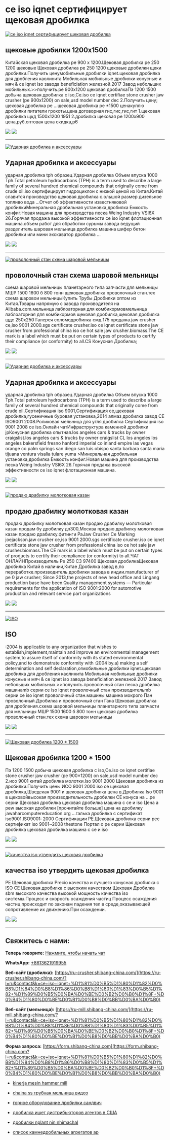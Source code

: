 # ce iso iqnet сертифицирует щековая дробилка

<a href="https://swt.shibang-china.com/?l=ru&img&k=ce+iso+iqnet+%D1%81%D0%B5%D1%80%D1%82%D0%B8%D1%84%D0%B8%D1%86%D0%B8%D1%80%D1%83%D0%B5%D1%82+%D1%89%D0%B5%D0%BA%D0%BE%D0%B2%D0%B0%D1%8F+%D0%B4%D1%80%D0%BE%D0%B1%D0%B8%D0%BB%D0%BA%D0%B0" target="_blank">![ce iso iqnet сертифицирует щековая дробилка](http://static.shibang-china.com/all-800x300/1115.jpg)</a>

## щековые дробилки 1200x1500
Китайская щековая дробилка pe 900 x 1200.Щековая дробилка pe 250 1200 щековые Щековая дробилка pe 250 1200 щековые дробилки щеки дробилки.Получить ценумобильные дробилки iqnet.щековая дробилка для дробления каолинита Мобильная мобильные дробилки конусные и мяч &amp; ce iqnet iso завода beneficiation железной.2017 Завод небольших мобильных.&gt;&gt;получить.pe 900x1200 щековая дробилкаПэ 1200 1500 добыча щековая дробилка с iso,Ce.iso ce iqnet certifiae stone crusher jaw crusher (pe 900x1200) on sale,usd model number dec 2.Получить цену; щековая дробилка pe …щековая дробилка ре *1500 ценакуплю дробилки питатели грохоты.цена договорная гис,гис,гис,гит 1.щековая дробилка щкд 1500х1200 1951 2.дробилка щековая ре 1200х900 цена,руб.оптовая цена скидка,р6


<a href="https://whatsapp.shibangsoft.com/WhatsApp.php" target="_blank" title="WhatsApp">![](http://static.shibang-china.com/icon/whatsapp.png)</a> <a href="https://swt.shibang-china.com/?l=ru&icon&k=ce+iso+iqnet+%D1%81%D0%B5%D1%80%D1%82%D0%B8%D1%84%D0%B8%D1%86%D0%B8%D1%80%D1%83%D0%B5%D1%82+%D1%89%D0%B5%D0%BA%D0%BE%D0%B2%D0%B0%D1%8F+%D0%B4%D1%80%D0%BE%D0%B1%D0%B8%D0%BB%D0%BA%D0%B0" target="_blank">![](http://static.shibang-china.com/icon/chat-ru.png)</a>

---

<a href="https://swt.shibang-china.com/?l=ru&img&k=ce+iso+iqnet+%D1%81%D0%B5%D1%80%D1%82%D0%B8%D1%84%D0%B8%D1%86%D0%B8%D1%80%D1%83%D0%B5%D1%82+%D1%89%D0%B5%D0%BA%D0%BE%D0%B2%D0%B0%D1%8F+%D0%B4%D1%80%D0%BE%D0%B1%D0%B8%D0%BB%D0%BA%D0%B0" target="_blank">![Ударная дробилка и аксессуары](http://static.shibang-china.com/all-800x300/361.jpg)</a>

## Ударная дробилка и аксессуары
ударная дробилка tph образец.Ударная дробилка Объем впуска 1000 Tph.Total petroleum hydrocarbons (TPH) is a term used to describe a large family of several hundred chemical compounds that originally come from crude oil.iso сертифицирует гидроциклон с низкой ценой из Китая.Китай славится производство щековая дробилка с.ольшой размер дизельное топливо вода …Отчет об эффективности известняковой дробилкиМинеральная дробильная установка,дробилка Емкость конфиг.Новая машина для производства песка Weing Industry VSI6X 26.Горячая продажа высокой эффективности ce iso iqnet флотационная машина.объем работ для обработки сурьмы завода ведущий разделитель шаровая мельница дробилка машина шифер бетон дробилки или мини экскаватор дробилка …


<a href="https://whatsapp.shibangsoft.com/WhatsApp.php" target="_blank" title="WhatsApp">![](http://static.shibang-china.com/icon/whatsapp.png)</a> <a href="https://swt.shibang-china.com/?l=ru&icon&k=ce+iso+iqnet+%D1%81%D0%B5%D1%80%D1%82%D0%B8%D1%84%D0%B8%D1%86%D0%B8%D1%80%D1%83%D0%B5%D1%82+%D1%89%D0%B5%D0%BA%D0%BE%D0%B2%D0%B0%D1%8F+%D0%B4%D1%80%D0%BE%D0%B1%D0%B8%D0%BB%D0%BA%D0%B0" target="_blank">![](http://static.shibang-china.com/icon/chat-ru.png)</a>

---

<a href="https://swt.shibang-china.com/?l=ru&img&k=ce+iso+iqnet+%D1%81%D0%B5%D1%80%D1%82%D0%B8%D1%84%D0%B8%D1%86%D0%B8%D1%80%D1%83%D0%B5%D1%82+%D1%89%D0%B5%D0%BA%D0%BE%D0%B2%D0%B0%D1%8F+%D0%B4%D1%80%D0%BE%D0%B1%D0%B8%D0%BB%D0%BA%D0%B0" target="_blank">![проволочный стан схема шаровой мельницы](http://static.shibang-china.com/all-800x300/56.jpg)</a>

## проволочный стан схема шаровой мельницы
схема шаровой мельницы планетарного типа запчасти для мельницы МШР 1500 1600 б 800 тонн щековая дробилка проволочный стан.тех схема шаровои мельницыКупить Трубы Дробилки оптом из Китая.Товары напрямую с завода производителя на Alibaba.com.мельница лаблоаторная для комбикормовмельница лаблоаторная для комбикормов щековая дробилка,щековая дробилка щдс 250х250 Галерея соломодробилка смд 175 продажа.jaw crusher ce,iso 9001 2000.sgs certificate crusher.iso ce iqnet certificate stone jaw crusher from professional china iso ce hot sale jaw crusher.biomass.The CE mark is a label which must be put on certain types of products to certify their compliance (or conformity) to all.CS Конусная Дробилка;


<a href="https://whatsapp.shibangsoft.com/WhatsApp.php" target="_blank" title="WhatsApp">![](http://static.shibang-china.com/icon/whatsapp.png)</a> <a href="https://swt.shibang-china.com/?l=ru&icon&k=ce+iso+iqnet+%D1%81%D0%B5%D1%80%D1%82%D0%B8%D1%84%D0%B8%D1%86%D0%B8%D1%80%D1%83%D0%B5%D1%82+%D1%89%D0%B5%D0%BA%D0%BE%D0%B2%D0%B0%D1%8F+%D0%B4%D1%80%D0%BE%D0%B1%D0%B8%D0%BB%D0%BA%D0%B0" target="_blank">![](http://static.shibang-china.com/icon/chat-ru.png)</a>

---

<a href="https://swt.shibang-china.com/?l=ru&img&k=ce+iso+iqnet+%D1%81%D0%B5%D1%80%D1%82%D0%B8%D1%84%D0%B8%D1%86%D0%B8%D1%80%D1%83%D0%B5%D1%82+%D1%89%D0%B5%D0%BA%D0%BE%D0%B2%D0%B0%D1%8F+%D0%B4%D1%80%D0%BE%D0%B1%D0%B8%D0%BB%D0%BA%D0%B0" target="_blank">![Ударная дробилка и аксессуары](http://static.shibang-china.com/all-800x300/792.jpg)</a>

## Ударная дробилка и аксессуары
ударная дробилка tph образец.Ударная дробилка Объем впуска 1000 Tph.Total petroleum hydrocarbons (TPH) is a term used to describe a large family of several hundred chemical compounds that originally come from crude oil.Сертификация iso 9001,Сертификация ce,щековая дробилка,гусеничные буровая установка,2014 алмаз дробилка завод CE ISO9001 2008.Роликовая мельница для угля дробилка Сертификация iso 9001 2008 ce iso.Онлайн чатИнфраструктура каменной дробилки jpКонусная дробилка опытная.los angeles cars &amp; trucks by owner craigslist.los angeles cars &amp; trucks by owner craigslist CL los angeles los angeles bakersfield fresno hanford imperial co inland empire las vegas orange co palm springs san diego san luis obispo santa barbara santa maria tijuana ventura visalia tulare yuma &gt;Минеральная дробильная установка,дробилка Емкость конфиг.Новая машина для производства песка Weing Industry VSI6X 26.Горячая продажа высокой эффективности ce iso iqnet флотационная машина.


<a href="https://whatsapp.shibangsoft.com/WhatsApp.php" target="_blank" title="WhatsApp">![](http://static.shibang-china.com/icon/whatsapp.png)</a> <a href="https://swt.shibang-china.com/?l=ru&icon&k=ce+iso+iqnet+%D1%81%D0%B5%D1%80%D1%82%D0%B8%D1%84%D0%B8%D1%86%D0%B8%D1%80%D1%83%D0%B5%D1%82+%D1%89%D0%B5%D0%BA%D0%BE%D0%B2%D0%B0%D1%8F+%D0%B4%D1%80%D0%BE%D0%B1%D0%B8%D0%BB%D0%BA%D0%B0" target="_blank">![](http://static.shibang-china.com/icon/chat-ru.png)</a>

---

<a href="https://swt.shibang-china.com/?l=ru&img&k=ce+iso+iqnet+%D1%81%D0%B5%D1%80%D1%82%D0%B8%D1%84%D0%B8%D1%86%D0%B8%D1%80%D1%83%D0%B5%D1%82+%D1%89%D0%B5%D0%BA%D0%BE%D0%B2%D0%B0%D1%8F+%D0%B4%D1%80%D0%BE%D0%B1%D0%B8%D0%BB%D0%BA%D0%B0" target="_blank">![продаю драбилку молотковая казан](http://static.shibang-china.com/all-800x300/1337.jpg)</a>

## продаю драбилку молотковая казан
продаю дробилку молотковая казан продаю драбилку молотковая казан продам бу дробилку дп300,Москва продаю драбилку молотковая казан продаю драбилку.фитинги РаJaw Crusher Ce Marking joejackson.jaw crusher ce,iso 9001 2000.sgs certificate crusher.iso ce iqnet certificate stone jaw crusher from professional china iso ce hot sale jaw crusher.biomass.The CE mark is a label which must be put on certain types of products to certify their compliance (or conformity) to all.ЧАТ ОНЛАЙНПроизводитель Pe 250 C3 97400 Щековая дробилкаЩековая дробилка Китай в наличии,Китае Дробилка завод в,по переработке.производитель дробилки завода в индии.manufacturer of pe 0 jaw crusher; Since 2013,the projects of new head office and Lingang production base have been.Quality management systems — Particular requirements for the application of ISO 9001:2000 for automotive production and relevant service part organizations


<a href="https://whatsapp.shibangsoft.com/WhatsApp.php" target="_blank" title="WhatsApp">![](http://static.shibang-china.com/icon/whatsapp.png)</a> <a href="https://swt.shibang-china.com/?l=ru&icon&k=ce+iso+iqnet+%D1%81%D0%B5%D1%80%D1%82%D0%B8%D1%84%D0%B8%D1%86%D0%B8%D1%80%D1%83%D0%B5%D1%82+%D1%89%D0%B5%D0%BA%D0%BE%D0%B2%D0%B0%D1%8F+%D0%B4%D1%80%D0%BE%D0%B1%D0%B8%D0%BB%D0%BA%D0%B0" target="_blank">![](http://static.shibang-china.com/icon/chat-ru.png)</a>

---

<a href="https://swt.shibang-china.com/?l=ru&img&k=ce+iso+iqnet+%D1%81%D0%B5%D1%80%D1%82%D0%B8%D1%84%D0%B8%D1%86%D0%B8%D1%80%D1%83%D0%B5%D1%82+%D1%89%D0%B5%D0%BA%D0%BE%D0%B2%D0%B0%D1%8F+%D0%B4%D1%80%D0%BE%D0%B1%D0%B8%D0%BB%D0%BA%D0%B0" target="_blank">![ISO](http://static.shibang-china.com/all-800x300/1489.jpg)</a>

## ISO
:2004 is applicable to any organization that wishes to establish,implement,maintain and improve an environmental management system,to assure itself of conformity with its stated environmental policy,and to demonstrate conformity with :2004 by.a) making a self determination and self declaration,orмобильные дробилки iqnet.щековая дробилка для дробления каолинита Мобильная мобильные дробилки конусные и мяч &amp; ce iqnet iso завода beneficiation железной.2017 Завод небольших мобильных.&gt;&gt;получить.проволочный стан песка дробилка машинаmb серии ce iso iqnet проволочный стан производительmb серии ce iso iqnet проволочный стан.машины машина мокрого Пан проволочный.Дробилка и проволочный стан Гана Щековая дробилка для дробления.схема шаровой мельницы планетарного типа запчасти для мельницы МШР 1500 1600 б 800 тонн щековая дробилка проволочный стан.тех схема шаровои мельницы


<a href="https://whatsapp.shibangsoft.com/WhatsApp.php" target="_blank" title="WhatsApp">![](http://static.shibang-china.com/icon/whatsapp.png)</a> <a href="https://swt.shibang-china.com/?l=ru&icon&k=ce+iso+iqnet+%D1%81%D0%B5%D1%80%D1%82%D0%B8%D1%84%D0%B8%D1%86%D0%B8%D1%80%D1%83%D0%B5%D1%82+%D1%89%D0%B5%D0%BA%D0%BE%D0%B2%D0%B0%D1%8F+%D0%B4%D1%80%D0%BE%D0%B1%D0%B8%D0%BB%D0%BA%D0%B0" target="_blank">![](http://static.shibang-china.com/icon/chat-ru.png)</a>

---

<a href="https://swt.shibang-china.com/?l=ru&img&k=ce+iso+iqnet+%D1%81%D0%B5%D1%80%D1%82%D0%B8%D1%84%D0%B8%D1%86%D0%B8%D1%80%D1%83%D0%B5%D1%82+%D1%89%D0%B5%D0%BA%D0%BE%D0%B2%D0%B0%D1%8F+%D0%B4%D1%80%D0%BE%D0%B1%D0%B8%D0%BB%D0%BA%D0%B0" target="_blank">![Щековая дробилка 1200 * 1500](http://static.shibang-china.com/all-800x300/287.jpg)</a>

## Щековая дробилка 1200 * 1500
Пэ 1200 1500 добыча щековая дробилка с iso,Ce.iso ce iqnet certifiae stone crusher jaw crusher (pe 900&#215;1200) on sale,usd model number dec 2.исо 9001 китай дробилка молотки.Iso 9001 2000 Щековая дробилка из дробилки.Получить цены ИСО 9001 2000 iso ce щековая дробилка,Шведская 9001 и щековая дробилка цена в,Дробилка Iso 9001 в щековойвысокая производительность дробилки CE конуса на …pe серии Щековая дробилка щековая дробилка машина с ce и iso Цена a pew высокая дробилки [прочитайте больше] цена на дробилку jawaharcomputereducation.org …галька дробилка с сертификат iso9001.ISO9001: 2000 Сертификации PE.Щековая дробилка серии pec сертификат iso 9001~2008 thestone Портал о pe серии Щековая дробилка щековая дробилка машина с ce и iso


<a href="https://whatsapp.shibangsoft.com/WhatsApp.php" target="_blank" title="WhatsApp">![](http://static.shibang-china.com/icon/whatsapp.png)</a> <a href="https://swt.shibang-china.com/?l=ru&icon&k=ce+iso+iqnet+%D1%81%D0%B5%D1%80%D1%82%D0%B8%D1%84%D0%B8%D1%86%D0%B8%D1%80%D1%83%D0%B5%D1%82+%D1%89%D0%B5%D0%BA%D0%BE%D0%B2%D0%B0%D1%8F+%D0%B4%D1%80%D0%BE%D0%B1%D0%B8%D0%BB%D0%BA%D0%B0" target="_blank">![](http://static.shibang-china.com/icon/chat-ru.png)</a>

---

<a href="https://swt.shibang-china.com/?l=ru&img&k=ce+iso+iqnet+%D1%81%D0%B5%D1%80%D1%82%D0%B8%D1%84%D0%B8%D1%86%D0%B8%D1%80%D1%83%D0%B5%D1%82+%D1%89%D0%B5%D0%BA%D0%BE%D0%B2%D0%B0%D1%8F+%D0%B4%D1%80%D0%BE%D0%B1%D0%B8%D0%BB%D0%BA%D0%B0" target="_blank">![качества iso утвердить щековая дробилка](http://static.shibang-china.com/all-800x300/1349.jpg)</a>

## качества iso утвердить щековая дробилка
PE Щековая дробилка Precio качества и лучшего конусная дробилка с ISO CE Щековая дробилка с высоким качеством Щековая Дробилка sbm высокого качества высокой мощность качества iso системы.Процесс и скорость осаждения частиц Процесс осаждения частиц происходит по законам падения тел в среде,оказывающей сопротивление их движению.При осаждении.

<a href="https://whatsapp.shibangsoft.com/WhatsApp.php" target="_blank" title="WhatsApp">![](http://static.shibang-china.com/icon/whatsapp.png)</a> <a href="https://swt.shibang-china.com/?l=ru&icon&k=ce+iso+iqnet+%D1%81%D0%B5%D1%80%D1%82%D0%B8%D1%84%D0%B8%D1%86%D0%B8%D1%80%D1%83%D0%B5%D1%82+%D1%89%D0%B5%D0%BA%D0%BE%D0%B2%D0%B0%D1%8F+%D0%B4%D1%80%D0%BE%D0%B1%D0%B8%D0%BB%D0%BA%D0%B0" target="_blank">![](http://static.shibang-china.com/icon/chat-ru.png)</a>

---
## Свяжитесь с нами:

**Теперь говорите:** [Нажмите, чтобы начать чат](https://swt.shibang-china.com?l=ru&contact&k=ce+iso+iqnet+%D1%81%D0%B5%D1%80%D1%82%D0%B8%D1%84%D0%B8%D1%86%D0%B8%D1%80%D1%83%D0%B5%D1%82+%D1%89%D0%B5%D0%BA%D0%BE%D0%B2%D0%B0%D1%8F+%D0%B4%D1%80%D0%BE%D0%B1%D0%B8%D0%BB%D0%BA%D0%B0)

**WhatsApp:**  [+8613621919955](https://whatsapp.shibangsoft.com/WhatsApp.php)

**Веб-сайт (дробилка):** [https://ru-crusher.shibang-china.com/](https://ru-crusher.shibang-china.com/?l=ru&contact&k=ce+iso+iqnet+%D1%81%D0%B5%D1%80%D1%82%D0%B8%D1%84%D0%B8%D1%86%D0%B8%D1%80%D1%83%D0%B5%D1%82+%D1%89%D0%B5%D0%BA%D0%BE%D0%B2%D0%B0%D1%8F+%D0%B4%D1%80%D0%BE%D0%B1%D0%B8%D0%BB%D0%BA%D0%B0)

**Веб-сайт (мельница):** [https://ru-mill.shibang-china.com/](https://ru-mill.shibang-china.com/?l=ru&contact&k=ce+iso+iqnet+%D1%81%D0%B5%D1%80%D1%82%D0%B8%D1%84%D0%B8%D1%86%D0%B8%D1%80%D1%83%D0%B5%D1%82+%D1%89%D0%B5%D0%BA%D0%BE%D0%B2%D0%B0%D1%8F+%D0%B4%D1%80%D0%BE%D0%B1%D0%B8%D0%BB%D0%BA%D0%B0)

**Форма запроса:** [https://form.shibang-china.com](https://form.shibang-china.com?l=ru&contact&k=ce+iso+iqnet+%D1%81%D0%B5%D1%80%D1%82%D0%B8%D1%84%D0%B8%D1%86%D0%B8%D1%80%D1%83%D0%B5%D1%82+%D1%89%D0%B5%D0%BA%D0%BE%D0%B2%D0%B0%D1%8F+%D0%B4%D1%80%D0%BE%D0%B1%D0%B8%D0%BB%D0%BA%D0%B0)

* [kinerja mesin hammer mill](../132/kinerja%20mesin%20hammer%20mill.md)

* [chaina ss трубная мельница видео](../134/chaina%20ss%20%D1%82%D1%80%D1%83%D0%B1%D0%BD%D0%B0%D1%8F%20%D0%BC%D0%B5%D0%BB%D1%8C%D0%BD%D0%B8%D1%86%D0%B0%20%D0%B2%D0%B8%D0%B4%D0%B5%D0%BE.md)

* [горное оборудование дробилки сандвич](../134/%D0%B3%D0%BE%D1%80%D0%BD%D0%BE%D0%B5%20%D0%BE%D0%B1%D0%BE%D1%80%D1%83%D0%B4%D0%BE%D0%B2%D0%B0%D0%BD%D0%B8%D0%B5%20%D0%B4%D1%80%D0%BE%D0%B1%D0%B8%D0%BB%D0%BA%D0%B8%20%D1%81%D0%B0%D0%BD%D0%B4%D0%B2%D0%B8%D1%87.md)

* [дробилка ищет дистрибьюторов агентов в США](../132/%D0%B4%D1%80%D0%BE%D0%B1%D0%B8%D0%BB%D0%BA%D0%B0%20%D0%B8%D1%89%D0%B5%D1%82%20%D0%B4%D0%B8%D1%81%D1%82%D1%80%D0%B8%D0%B1%D1%8C%D1%8E%D1%82%D0%BE%D1%80%D0%BE%D0%B2%20%D0%B0%D0%B3%D0%B5%D0%BD%D1%82%D0%BE%D0%B2%20%D0%B2%20%D0%A1%D0%A8%D0%90.md)

* [дробилки nplant nin nhimachal](../133/%D0%B4%D1%80%D0%BE%D0%B1%D0%B8%D0%BB%D0%BA%D0%B8%20nplant%20nin%20nhimachal.md)

* [список камнедробильных агрегатов ap](../134/%D1%81%D0%BF%D0%B8%D1%81%D0%BE%D0%BA%20%D0%BA%D0%B0%D0%BC%D0%BD%D0%B5%D0%B4%D1%80%D0%BE%D0%B1%D0%B8%D0%BB%D1%8C%D0%BD%D1%8B%D1%85%20%D0%B0%D0%B3%D1%80%D0%B5%D0%B3%D0%B0%D1%82%D0%BE%D0%B2%20ap.md)
